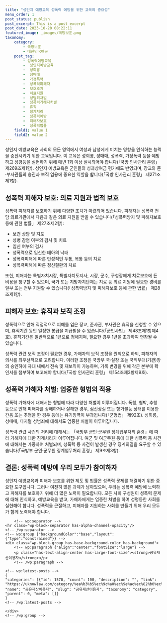 ```yaml
---
title: "성인지 예방교육 성폭력 예방을 위한 교육의 중요성"
menu_order: 1
post_status: publish
post_excerpt: This is a post excerpt
post_date: 2023-10-20 08:22:11
featured_image: _images/국방보훈.png
taxonomy:
    category:
        - 국방보훈
        - 대한민국여군
    post_tag:
        - 성폭력예방교육
        -  성인지예방교육
        -  성희롱
        -  성매매
        -  가정폭력
        -  성폭력피해자
        -  보호조치
        -  치료지원
        -  성범죄처벌
        -  성폭력가해자처벌
        -  휴직
        -  징계처리
        -  성폭력예방
        -  피해자보호
        -  성폭력법률
    field1: value 1
    field2: value 2
---
```



성인지 예방교육은 사회의 모든 영역에서 여성과 남성에게 미치는 영향을 인식하는 능력을 증진시키기 위한 교육입니다. 이 교육은 성희롱, 성매매, 성폭력, 가정폭력 등을 예방하고 성평등을 실현하기 위해 매년 1회 이상 실시되어야 합니다(「국방 인사관리 훈령」 제269조제1항). 성인지 예방교육은 군인들의 성과상여금 평가에도 반영되며, 장교와 준·부사관들의 승진과 보직 임용에 중요한 역할을 합니다(「국방 인사관리 훈령」 제271조제1항).

## 성폭력 피해자 보호: 의료 지원과 법적 보호

성폭력 피해자를 보호하기 위해 다양한 조치가 마련되어 있습니다. 피해자는 성폭력 전담 의료기관에서 다음과 같은 의료 지원을 받을 수 있습니다(「성폭력방지 및 피해자보호 등에 관한 법률」 제27조제2항):

- 보건 상담 및 지도
- 성병 감염 여부의 검사 및 치료
- 임신 여부의 검사
- 성폭력으로 임신한 태아의 낙태
- 성폭력피해에 따른 만성적인 두통, 복통 등의 치료
- 성폭력피해에 따른 정신질환의 치료

또한, 피해자는 특별자치시장, 특별자치도지사, 시장, 군수, 구청장에게 치료보호에 든 비용을 청구할 수 있으며, 국가 또는 지방자치단체는 치료 등 의료 지원에 필요한 경비를 일부 또는 전부 지원할 수 있습니다(「성폭력방지 및 피해자보호 등에 관한 법률」 제28조제1항).

## 피해자 보호: 휴직과 보직 조정

성폭력으로 인해 직접적으로 피해를 입은 장교, 준사관, 부사관은 휴직을 신청할 수 있으며, 휴직기간 동안 일정한 봉급을 지급받을 수 있습니다(「군인사법」 제48조제1항제4호). 휴직기간은 일반적으로 1년으로 정해지며, 필요한 경우 1년을 초과하여 연장될 수 있습니다.

성폭력 관련 보직 조정이 필요한 경우, 가해자의 보직 조정을 원칙으로 하되, 피해자의 의사를 최우선적으로 고려합니다. 이러한 조정은 국방부 국·실장 또는 국직부대(기관)장의 승인하에 자대 내에서 전속 및 재보직이 가능하며, 기록 변경을 위해 각군 본부에 확인서를 첨부하여 보고해야 합니다(「국방 인사관리 훈령」 제154조제3항제9호).

## 성폭력 가해자 처벌: 엄중한 형법의 적용

성폭력 가해자에 대해서는 형법에 따라 다양한 처벌이 이루어집니다. 폭행, 협박, 추행 등으로 인해 피해자를 상해하거나 살해한 경우, 심신상실 또는 항거불능 상태를 이용한 간음 또는 추행을 한 경우 등에는 유기징역이 부과됩니다(「군형법」 제92조). 성희롱, 성매매, 디지털 성범죄에 대해서도 엄중한 처벌이 이루어집니다.

성폭력 관련 사건의 처리에 대해서는 「국방부 군인·군무원 징계업무처리 훈령」에 따라 가해자에 대한 징계처리가 이루어집니다. 여군 및 여군무원 등에 대한 성폭력 등 사건에 대해서는 가중하여 처벌되며, 성폭력 등 사건이 발생한 경우 징계의결을 요구할 수 있습니다(「국방부 군인·군무원 징계업무처리 훈령」 제9조제3항).

## 결론: 성폭력 예방에 우리 모두가 참여하자

성인지 예방교육과 피해자 보호를 위한 제도 및 법률은 성폭력 문제를 해결하기 위한 중요한 도구입니다. 그러나 여전히 많은 과제가 남아있으며, 우리는 성폭력 예방에 노력하고 피해자를 보호하기 위해 더 많은 노력이 필요합니다. 모든 사회 구성원이 성폭력 문제에 대해 인식하고, 예방교육을 받고, 가해자에게는 엄중한 처벌을 하여 성평등한 사회를 실현해야 합니다. 성폭력을 근절하고, 피해자를 지원하는 사회를 만들기 위해 우리 모두가 함께 노력해야 합니다.

        <!-- wp:separator -->
    <hr class="wp-block-separator has-alpha-channel-opacity"/>
    <!-- /wp:separator -->
    <!-- wp:group {"backgroundColor":"base","layout":{"type":"constrained"}} -->
    <div class="wp-block-group has-base-background-color has-background">
        <!-- wp:paragraph {"align":"center","fontSize":"large"} -->
        <p class="has-text-align-center has-large-font-size"><strong>공유재산이용자</strong></p>
        <!-- /wp:paragraph -->
        
    <!-- wp:latest-posts -->
    {
    "categories": [{"id": 1570, "count": 100, "description": "", "link": "https://uknowlaw.com/category/%ea%b3%b5%ec%9c%a0%ec%9e%ac%ec%82%b0%ec%9d%b4%ec%9a%a9%ec%9e%90/", "name": "공유재산이용자", "slug": "공유재산이용자", "taxonomy": "category", "parent": 0, "meta": []}
    }
    <!-- /wp:latest-posts -->
    
    </div>
    <!-- /wp:group -->
    